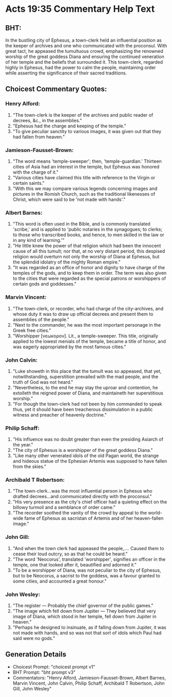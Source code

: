 # Acts 19:35 Commentary Help Text

## BHT:
In the bustling city of Ephesus, a town-clerk held an influential position as the keeper of archives and one who communicated with the proconsul. With great tact, he appeased the tumultuous crowd, emphasizing the renowned worship of the great goddess Diana and ensuring the continued veneration of her temple and the beliefs that surrounded it. This town-clerk, regarded highly in Ephesus, had the power to calm the people, maintaining order while asserting the significance of their sacred traditions.

## Choicest Commentary Quotes:
### Henry Alford:
1. "The town-clerk is the keeper of the archives and public reader of decrees, &c., in the assemblies." 
2. "Ephesus had the charge and keeping of the temple." 
3. "To give peculiar sanctity to various images, it was given out that they had fallen from heaven."

### Jamieson-Fausset-Brown:
1. "The word means 'temple-sweeper'; then, 'temple-guardian.' Thirteen cities of Asia had an interest in the temple, but Ephesus was honored with the charge of it." 
2. "Various cities have claimed this title with reference to the Virgin or certain saints." 
3. "With this we may compare various legends concerning images and pictures in the Romish Church, such as the traditional likenesses of Christ, which were said to be 'not made with hands'."

### Albert Barnes:
1. "This word is often used in the Bible, and is commonly translated 'scribe,' and is applied to 'public notaries in the synagogues; to clerks; to those who transcribed books, and hence, to men skilled in the law or in any kind of learning.'"
2. "He little knew the power of that religion which had been the innocent cause of all this tumult; nor that, at no very distant period, this despised religion would overturn not only the worship of Diana at Ephesus, but the splendid idolatry of the mighty Roman empire."
3. "It was regarded as an office of honor and dignity to have charge of the temples of the gods, and to keep them in order. The term was also given to the cities that were regarded as the special patrons or worshippers of certain gods and goddesses."

### Marvin Vincent:
1. "The town-clerk, or recorder, who had charge of the city-archives, and whose duty it was to draw up official decrees and present them to assemblies of the people."
2. "Next to the commander, he was the most important personage in the Greek free cities."
3. "Worshipper [νεωκορον]. Lit., a temple-sweeper. This title, originally applied to the lowest menials of the temple, became a title of honor, and was eagerly appropriated by the most famous cities."

### John Calvin:
1. "Luke showeth in this place that the tumult was so appeased, that yet, notwithstanding, superstition prevailed with the mad people, and the truth of God was not heard."
2. "Nevertheless, to the end he may stay the uproar and contention, he extolleth the reigned power of Diana, and maintaineth her superstitious worship."
3. "For though the town-clerk had not been by him commanded to speak thus, yet it should have been treacherous dissimulation in a public witness and preacher of heavenly doctrine."

### Philip Schaff:
1. "His influence was no doubt greater than even the presiding Asiarch of the year."
2. "The city of Ephesus is a worshipper of the great goddess Diana."
3. "Like many other venerated idols of the old Pagan world, the strange and hideous statue of the Ephesian Artemis was supposed to have fallen from the skies."

### Archibald T Robertson:
1. "The town-clerk...was the most influential person in Ephesus who drafted decrees...and communicated directly with the proconsul." 
2. "His very presence as the city's chief officer had a quieting effect on the billowy turmoil and a semblance of order came."
3. "The recorder soothed the vanity of the crowd by appeal to the world-wide fame of Ephesus as sacristan of Artemis and of her heaven-fallen image."

### John Gill:
1. "And when the town clerk had appeased the people,.... Caused them to cease their loud outcry, so as that he could be heard."
2. "The word 'Neocorus', translated 'worshipper', signifies an officer in the temple, one that looked after it, beautified and adorned it."
3. "To be a worshipper of Diana, was not peculiar to the city of Ephesus, but to be Neocorus, a sacrist to the goddess, was a favour granted to some cities, and accounted a great honour."

### John Wesley:
1. "The register — Probably the chief governor of the public games."
2. "The image which fell down from Jupiter — They believed that very image of Diana, which stood in her temple, fell down from Jupiter in heaven."
3. "Perhaps he designed to insinuate, as if falling down from Jupiter, it was not made with hands, and so was not that sort of idols which Paul had said were no gods."


## Generation Details
- Choicest Prompt: "choicest prompt v1"
- BHT Prompt: "bht prompt v3"
- Commentators: "Henry Alford, Jamieson-Fausset-Brown, Albert Barnes, Marvin Vincent, John Calvin, Philip Schaff, Archibald T Robertson, John Gill, John Wesley"
